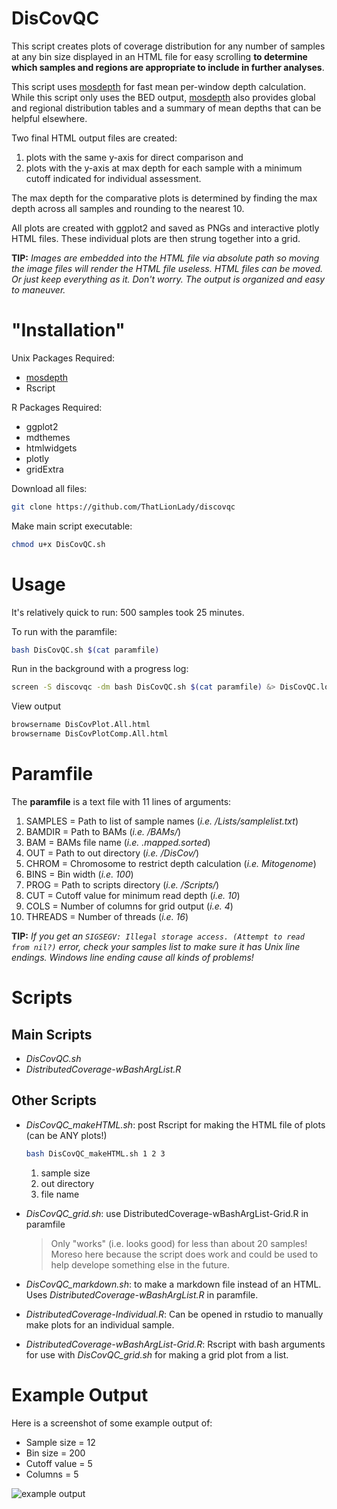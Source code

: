 # DisCovQC

This script creates plots of coverage distribution for any number of samples at any bin size displayed in an HTML file for easy scrolling **to determine which samples and regions are appropriate to include in further analyses**.

This script uses [mosdepth](https://github.com/brentp/mosdepth) for fast mean per-window depth calculation. While this script only uses the BED output, [mosdepth](https://github.com/brentp/mosdepth) also provides global and regional distribution tables and a summary of mean depths that can be helpful elsewhere.  

Two final HTML output files are created:
1. plots with the same y-axis for direct comparison and
2. plots with the y-axis at max depth for each sample with a minimum cutoff indicated for individual assessment.

The max depth for the comparative plots is determined by finding the max depth across all samples and rounding to the nearest 10. 

All plots are created with ggplot2 and saved as PNGs and interactive plotly HTML files. These individual plots are then strung together into a grid. 

**TIP:** *Images are embedded into the HTML file via absolute path so moving the image files will render the HTML file useless. HTML files can be moved. Or just keep everything as it. Don't worry. The output is organized and easy to maneuver.*

# "Installation"

Unix Packages Required:
- [mosdepth](https://github.com/brentp/mosdepth)
- Rscript

R Packages Required: 
- ggplot2
- mdthemes
- htmlwidgets
- plotly
- gridExtra

Download all files:
```sh
git clone https://github.com/ThatLionLady/discovqc
```
Make main script executable:
```sh
chmod u+x DisCovQC.sh
```

# Usage

It's relatively quick to run: 500 samples took 25 minutes.

To run with the paramfile:

```sh
bash DisCovQC.sh $(cat paramfile)
```

Run in the background with a progress log:

```sh
screen -S discovqc -dm bash DisCovQC.sh $(cat paramfile) &> DisCovQC.log
```

View output

```sh
browsername DisCovPlot.All.html
browsername DisCovPlotComp.All.html
```

# Paramfile

The **paramfile** is a text file with 11 lines of arguments:
1. SAMPLES = Path to list of sample names (*i.e. /Lists/samplelist.txt*)
2. BAMDIR = Path to BAMs (*i.e. /BAMs/*)
3. BAM = BAMs file name (*i.e. .mapped.sorted*)
4. OUT = Path to out directory (*i.e. /DisCov/*)
5. CHROM = Chromosome to restrict depth calculation (*i.e. Mitogenome*)
6. BINS = Bin width (*i.e. 100*)
7. PROG = Path to scripts directory (*i.e. /Scripts/*)
8. CUT = Cutoff value for minimum read depth (*i.e. 10*)
9. COLS = Number of columns for grid output (*i.e. 4*)
10. THREADS = Number of threads (*i.e. 16*)

**TIP:** *If you get an `SIGSEGV: Illegal storage access. (Attempt to read from nil?)` error, check your samples list to make sure it has Unix line endings. Windows line ending cause all kinds of problems!*

# Scripts

## **Main Scripts**
- *DisCovQC.sh*
- *DistributedCoverage-wBashArgList.R*

## **Other Scripts**
- *DisCovQC_makeHTML.sh*: post Rscript for making the HTML file of plots (can be ANY plots!)

    ```sh
    bash DisCovQC_makeHTML.sh 1 2 3
    ```

    1. sample size
    2. out directory
    3. file name

- *DisCovQC_grid.sh*: use DistributedCoverage-wBashArgList-Grid.R in paramfile
    > Only "works" (i.e. looks good) for less than about 20 samples! Moreso here because the script does work and could be used to help develope something else in the future.

- *DisCovQC_markdown.sh*: to make a markdown file instead of an HTML. Uses *DistributedCoverage-wBashArgList.R* in paramfile.

- *DistributedCoverage-Individual.R*: Can be opened in rstudio to manually make plots for an individual sample. 

- *DistributedCoverage-wBashArgList-Grid.R*: Rscript with bash arguments for use with *DisCovQC_grid.sh* for making a grid plot from a list.

# Example Output

Here is a screenshot of some example output of:
- Sample size = 12
- Bin size = 200
- Cutoff value = 5
- Columns = 5

![example output](image.png)
